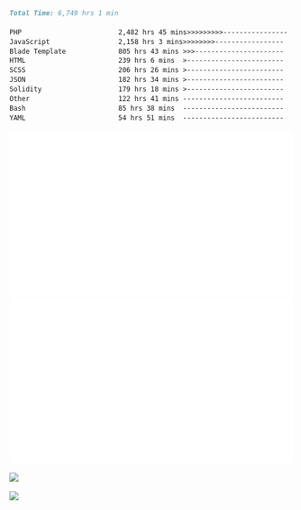 <!--START_SECTION:waka-->

```markdown
Total Time: 6,749 hrs 1 min

PHP                        2,482 hrs 45 mins>>>>>>>>>----------------   36.13 %
JavaScript                 2,158 hrs 3 mins>>>>>>>>-----------------   31.40 %
Blade Template             805 hrs 43 mins >>>----------------------   11.73 %
HTML                       239 hrs 6 mins  >------------------------   03.48 %
SCSS                       206 hrs 26 mins >------------------------   03.00 %
JSON                       182 hrs 34 mins >------------------------   02.66 %
Solidity                   179 hrs 18 mins >------------------------   02.61 %
Other                      122 hrs 41 mins -------------------------   01.79 %
Bash                       85 hrs 38 mins  -------------------------   01.25 %
YAML                       54 hrs 51 mins  -------------------------   00.80 %
```

<!--END_SECTION:waka-->

![](https://raw.githubusercontent.com/DrMaxis/github-stats-transparent/output/generated/overview.svg)
![](https://raw.githubusercontent.com/DrMaxis/github-stats-transparent/output/generated/languages.svg)

![](https://git-readme-stats-drmaxis-projects.vercel.app/api?username=drmaxis&show_icons=true&theme=outrun&count_private=true&show=reviews,discussions_started,discussions_answered,prs_merged,prs_merged_percentage&custom_title=2024%20Github%20Rank)
 
<a href="https://count.getloli.com/"><img src="https://count.getloli.com/get/@:maxis-the-alchemist?theme=rule34"></a>
<!-- https://count.getloli.com/get/@alchemist?theme=rule34 -->
<br>
